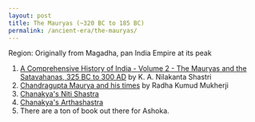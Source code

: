 ```yaml
---
layout: post
title: The Mauryas (~320 BC to 185 BC)
permalink: /ancient-era/the-mauryas/
---
```


Region: Originally from Magadha, pan India Empire at its peak

1. [A Comprehensive History of India - Volume 2 - The Mauryas and the Satavahanas, 325 BC to 300 AD](https://archive.org/details/in.ernet.dli.2015.460175) by K. A. Nilakanta Shastri
2. [Chandragupta Maurya and his times](https://archive.org/details/in.ernet.dli.2015.537025) by Radha Kumud Mukherji
3. [Chanakya's Niti Shastra](http://libgen.is/book/index.php?md5=3E98113DDC35F17779DEAA824F6C1C1B)
4. [Chanakya's Arthashastra](https://archive.org/details/Arthasastra_English_Translation)
5. There are a ton of book out there for Ashoka.
